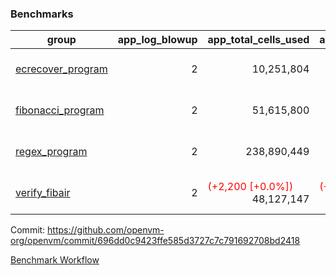 ### Benchmarks
| group | app_log_blowup | app_total_cells_used | app_total_cycles | app_total_proof_time_ms | leaf_log_blowup | leaf_total_cells_used | leaf_total_cycles | leaf_total_proof_time_ms | max_segment_length | instance | alloc |
|---|---|---|---|---|---|---|---|---|---|---|---|
| [ ecrecover_program ](https://github.com/openvm-org/openvm/blob/gh-pages/benchmarks-pr/1037/individual/ecrecover-696dd0c9423ffe585d3727c7c791692708bd2418.md) | <div style='text-align: right'> 2 </div>  | <div style='text-align: right'> 10,251,804 </div>  | <div style='text-align: right'> 195,066 </div>  | <span style='color: red'>(+129.0 [+6.5%])</span><div style='text-align: right'> 2,121.0 </div>  | <div style='text-align: right'> - </div>  | <div style='text-align: right'> - </div>  | <div style='text-align: right'> - </div>  | <div style='text-align: right'> - </div>  | 1048476 | 64cpu-linux-arm64 | mimalloc |
| [ fibonacci_program ](https://github.com/openvm-org/openvm/blob/gh-pages/benchmarks-pr/1037/individual/fibonacci-696dd0c9423ffe585d3727c7c791692708bd2418.md) | <div style='text-align: right'> 2 </div>  | <div style='text-align: right'> 51,615,800 </div>  | <div style='text-align: right'> 3,000,274 </div>  | <span style='color: red'>(+13.0 [+0.2%])</span><div style='text-align: right'> 5,589.0 </div>  | <div style='text-align: right'> - </div>  | <div style='text-align: right'> - </div>  | <div style='text-align: right'> - </div>  | <div style='text-align: right'> - </div>  | 1048476 | 64cpu-linux-arm64 | mimalloc |
| [ regex_program ](https://github.com/openvm-org/openvm/blob/gh-pages/benchmarks-pr/1037/individual/regex-696dd0c9423ffe585d3727c7c791692708bd2418.md) | <div style='text-align: right'> 2 </div>  | <div style='text-align: right'> 238,890,449 </div>  | <div style='text-align: right'> 8,381,808 </div>  | <span style='color: green'>(-280.0 [-1.6%])</span><div style='text-align: right'> 17,308.0 </div>  | <div style='text-align: right'> - </div>  | <div style='text-align: right'> - </div>  | <div style='text-align: right'> - </div>  | <div style='text-align: right'> - </div>  | 1048476 | 64cpu-linux-arm64 | mimalloc |
| [ verify_fibair ](https://github.com/openvm-org/openvm/blob/gh-pages/benchmarks-pr/1037/individual/verify_fibair-696dd0c9423ffe585d3727c7c791692708bd2418.md) | <div style='text-align: right'> 2 </div>  | <span style='color: red'>(+2,200 [+0.0%])</span><div style='text-align: right'> 48,127,147 </div>  | <span style='color: red'>(+230 [+0.1%])</span><div style='text-align: right'> 397,164 </div>  | <span style='color: red'>(+35.0 [+1.1%])</span><div style='text-align: right'> 3,113.0 </div>  | <div style='text-align: right'> - </div>  | <div style='text-align: right'> - </div>  | <div style='text-align: right'> - </div>  | <div style='text-align: right'> - </div>  | 1048476 | 64cpu-linux-arm64 | mimalloc |


Commit: https://github.com/openvm-org/openvm/commit/696dd0c9423ffe585d3727c7c791692708bd2418

[Benchmark Workflow](https://github.com/openvm-org/openvm/actions/runs/12322558325)

